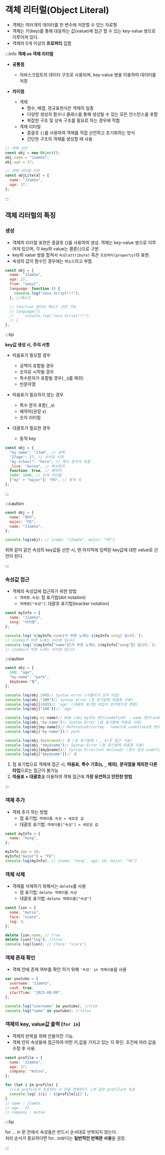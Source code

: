 # 객체 리터럴(Object Literal)

- 객체는 여러개의 데이터를 한 변수에 저장할 수 있는 자료형
- 객체는 키(key)를 통해 대응하는 값(value)에 접근 할 수 있는 key-value 쌍으로 이루어져 있다.
- 객체의 0개 이상의 **프로퍼티** 집합

:::info
**객체 vs 객체 리터럴**

- **공통점**

  - 자바스크립트의 데이터 구조로 사용되며, key-value 쌍을 이용하여 데이터를 저장

- **차이점**
  - 객체
    - 함수, 배열, 정규표현식은 객체의 일종
    - 다양한 생성자 함수나 클래스를 통해 생성될 수 있는 모든 인스턴스를 포함
    - 복잡한 구조 및 상속 구조를 필요로 하는 경우에 적합
  - 객체 리터럴
    - 중괄호 `{}`를 사용하여 객체를 직접 선언하고 초기화하는 방식
    - 간단한 구조의 객체를 생성할 때 사용

```js title="객체와 객체 리터럴"
// 객체 선언
const obj = new Object();
obj.name = "JJamVa";
obj.age = 27;

// 객체 리터럴 선언
const objLiteral = {
  name: "JJamVa",
  age: 27,
};
```

:::

## 객체 리터럴의 특징

### 생성

- 객체의 리터럴 표현은 중괄호 {}를 사용하여 생성. 객체는 key-value 쌍으로 이루어져 있으며, 각 key와 value는 콜론(:)으로 구분.
- key와 value 쌍을 합쳐서 `속성(attribute)` 혹은 `프로퍼티(property)`라 표현.
- 속성의 값이 함수인 경우에는 `메소드`라고 부름.

```js
const obj = {
  name: "JJamVa",
  age: 27,
  from: "seoul",
  language: function () {
    console.log("Java Script!!!");
  }, //메소드

  // function 없이도 메소드 선언 가능
  // language(){
  //     console.log("Java Script!!!");
  // }
};
```

:::tip

**key값 생성 시, 주의 사항**

- 따옴표가 필요할 경우

  - 공백이 포함될 경우
  - 숫자로 시작될 경우
  - 특수문자가 포함될 경우(`_`,`$`를 제외)
  - 빈문자열

- 따옴표가 필요하지 않는 경우

  - 특수 문자 포함(`_`,`$`)
  - 예약어(권장 x)
  - 숫자 리터럴

- 대괄호가 필요한 경우
  - 동적 key

```js
const obj = {
  "my name": "JJam", // 공백
  "27age": 27, // 숫자로 시작
  "my-school": "here", // 특수 문자가 포함
  _live: "korea", // 특수문자
  function: true, // 예약어
  1000: 1000, // 숫자 리터럴
  ["my" + "major"]: "FE", // 동적 키
};
```

:::

:::caution

```js
const obj = {
  name: "짬바",
  major: "FE",
  name: "JJamVa",
};

console.log(obj); // {name: "JJamVa", major: "FE"}
```

위와 같이 같은 속성의 key값을 선언 시, 맨 마지막에 입력된 key값에 대한 value로 선언이 된다.<br/>

:::

### 속성값 접근

- 객체의 속성값에 접근하기 위한 방법
  - `객체명.속성`: 점 표기법(dot notation)
  - `객체명["속성"]`: 대괄호 표기법(bracker notation)

```js
const myInfo = {
  name: "JJamVa",
  song: "아리랑",
};

console.log(`${myInfo.name}가 부른 노래는 ${myInfo.song} 입니다.`);
// JJamVa가 부른 노래는 아리랑 입니다.
console.log(`${myInfo["name"]}가 부른 노래는 ${myInfo["song"]} 입니다.`);
// JJamVa가 부른 노래는 아리랑 입니다.
```

:::caution

```js
const obj = {
  100: "age",
  "my-name": "park",
  $my$name:"홍",
};

console.log(obj.100)// Syntax error (식별자가 숫자 타입)
console.log(obj."100")// Syntax error (점 표기법에 따옴표 사용)
console.log(obj[100])// 'age' (대괄호 표기법 타입이 문자형으로 변환)
console.log(obj["100"])// 'age'

console.log(obj.my-name)// NaN (obj.my라는 변수(undefind) - name 변수(undefind))
console.log(obj."my-name")// Syntax Error (점 표기법에 따옴표 사용)
console.log(obj[my-name])// ReferenceError(my - name으로 undefined로 변수를 참조)
console.log(obj["my-name"])// park

console.log(obj.$my$name)// 홍 (점 표기법에 (_, $)은 접근 가능)
console.log(obj."$my$name")// Syntax Error (점 표기법에 따옴표 사용)
console.log(obj[$my$name])// Syntax Error(not defined) (변수 참조 undefined로 접근)
console.log(obj["$my$name"])// 홍
```

1. 점 표기법으로 객체에 접근 시, **따옴표**, **특수 기호(`$`, `_` 제외)**, **문자열을 제외한 다른 타입**으로는 접근이 불가능<br/>
2. **따옴표 + 대괄호**을 이용하여 객체 접근에 **가장 유연하고 안전한 방법**

:::

### 객체 추가

- 객체 추가 하는 방법
  - 점 표기법: `객체이름.속성 = 새로운 값`
  - 대괄호 표기법: `객체이름["속성"] = 새로운 값`

```js
const myInfo = {
  name: "hong",
};

myInfo.age = 10;
myInfo["major"] = "FE";
console.log(myInfo); // {name: 'hong', age: 10, major: "FE"}
```

### 객체 삭제

- 객체를 삭제하기 위해서는 `delete`를 사용
  - 점 표기법: `delete 객체이름.속성`
  - 대괄호 표기법: `delete 객체이름["속성"]`

```js
const lion = {
  name: "mutsa",
  face: "scare",
  leg: 4,
};

delete lion.name; // true
delete lion["leg"]; //true
console.log(lion); // {face: "scare"}
```

### 객체 존재 확인

- 객체 안에 존재 여부를 확인 하기 위해 `'속성' in 객체이름`을 사용

```js
var youtube = {
  username: "JJamVa",
  cash: true,
  startTime: "2023-08-09",
};

console.log("username" in youtube); //true
console.log("name" in youtube); //false
```

### 객체의 key, value값 출력 (`for in`)

- 객체의 반복을 위해 만들어진 기능.
- 객체 안의 속성들에 접근하여 어떤 키,값을 가지고 있는 지 확인. 조건에 따라 값을 수정 후 사용.

```js
const profile = {
  name: "JJamVa",
  age: 27,
  company: "mutsa",
};

for (let i in profile) {
  //i로 profile의 프로퍼티 수 만큼 반복한다. i의 값은 profile의 속성
  console.log(`${i} : ${profile[i]}`);
}
// name : JJamVa
// age : 27
// company : mutsa
```

:::tip

for … in 문 안에서 속성들은 반드시 순서대로 반복되지 않는다. <br/>
처리 순서가 중요하다면 for...in보다는 **일반적인 반복문 사용**을 권장.

:::
